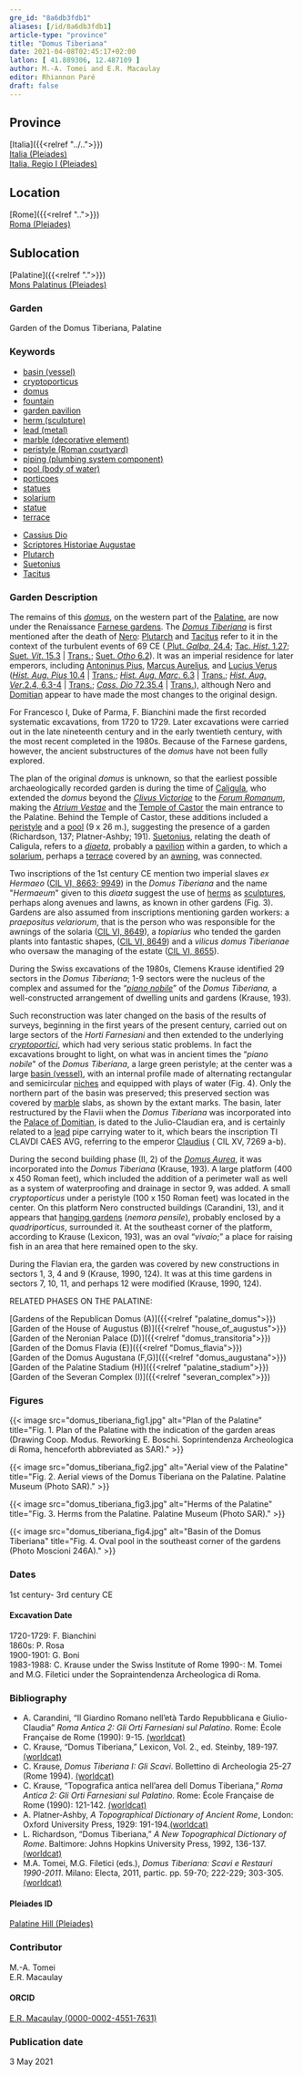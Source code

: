 ```yaml
---
gre_id: "8a6db3fdb1"
aliases: [/id/8a6db3fdb1]
article-type: "province"
title: "Domus Tiberiana"
date: 2021-04-08T02:45:17+02:00
latlon: [ 41.889306, 12.487109 ]
author: M.-A. Tomei and E.R. Macaulay
editor: Rhiannon Paré
draft: false
---
```


## Province

[Italia]({{<relref "../..">}}) \
[Italia (Pleiades)](https://pleiades.stoa.org/places/1052) \
[Italia, Regio I (Pleiades)](https://pleiades.stoa.org/places/441075550)
<!-- -->
## Location

[Rome]({{<relref "..">}}) \
[Roma (Pleiades)](https://pleiades.stoa.org/places/423025)
<!-- -->
## Sublocation

[Palatine]({{<relref ".">}}) \
[Mons Palatinus (Pleiades)](https://pleiades.stoa.org/places/971691208)
<!-- -->
<!-- -->
<!-- -->
### Garden

Garden of the Domus Tiberiana, Palatine
<!-- -->
### Keywords
<!-- -->
- [basin (vessel)](http://vocab.getty.edu/page/aat/300045614)
- [cryptoporticus](http://vocab.getty.edu/page/aat/300004295)
- [domus](http://vocab.getty.edu/page/aat/300005506)
- [fountain](http://vocab.getty.edu/page/aat/300006179)
- [garden pavilion](http://vocab.getty.edu/page/aat/300006819)
- [herm (sculpture)](http://vocab.getty.edu/page/aat/300047170)
- [lead (metal)](http://vocab.getty.edu/page/aat/300011022)
- [marble (decorative element)](http://vocab.getty.edu/page/aat/300011443)
- [peristyle (Roman courtyard)](http://vocab.getty.edu/page/aat/300080971)
- [piping (plumbing system component)](http://vocab.getty.edu/page/aat/300052572)
- [pool (body of water)](http://vocab.getty.edu/page/aat/300008692)
- [porticoes](http://vocab.getty.edu/page/aat/300004145)
- [statues](http://vocab.getty.edu/page/aat/300047600)
- [solarium](http://vocab.getty.edu/page/aat/300004179)
- [statue](http://vocab.getty.edu/page/aat/300047600)
- [terrace](http://vocab.getty.edu/page/aat/300004182)
<!-- -->
- [Cassius Dio](http://catalog.perseus.org/cite-collections/authors/urn:cite:perseus:author.328)
- [Scriptores Historiae Augustae](http://catalog.perseus.org/cite-collections/authors/urn:cite:perseus:author.1743)
- [Plutarch](http://catalog.perseus.org/cite-collections/authors/urn:cite:perseus:author.1144)
- [Suetonius](http://catalog.perseus.org/cite-collections/authors/urn:cite:perseus:author.1340)
- [Tacitus](http://catalog.perseus.org/cite-collections/authors/urn:cite:perseus:author.1357)
<!-- -->
<!-- -->
### Garden Description
<!-- -->
The remains of this [*domus*](https://en.wikipedia.org/wiki/Domus), on the western part of the [Palatine](https://en.wikipedia.org/wiki/Palatine_Hill), are now under the Renaissance [Farnese gardens](https://en.wikipedia.org/wiki/Farnese_Gardens). The [*Domus Tiberiana*](https://en.wikipedia.org/wiki/Domus_Tiberiana) is first mentioned after the death of [Nero](https://en.wikipedia.org/wiki/Nero): [Plutarch](https://en.wikipedia.org/wiki/Plutarch) and [Tacitus](https://en.wikipedia.org/wiki/Tacitus) refer to it in the context of the turbulent events of 69 CE ([ Plut. *Galba*, 24.4](http://data.perseus.org/citations/urn:cts:greekLit:tlg0007.tlg065.perseus-grc1:24.4); [Tac. *Hist*. 1.27](http://data.perseus.org/citations/urn:cts:latinLit:phi1351.phi004.perseus-lat1:1.27); [Suet. *Vit*. 15.3](http://data.perseus.org/citations/urn:cts:latinLit:phi1348.abo019.perseus-lat1:15.3) | [Trans.](http://data.perseus.org/citations/urn:cts:latinLit:phi1348.abo019.perseus-eng1:15); [Suet. *Otho* 6.2](http://data.perseus.org/citations/urn:cts:latinLit:phi1348.abo018.perseus-lat1:6)). It was an imperial residence for later emperors, including [Antoninus Pius](https://en.wikipedia.org/wiki/Antoninus_Pius), [Marcus Aurelius](https://en.wikipedia.org/wiki/Marcus_Aurelius), and [Lucius Verus](https://en.wikipedia.org/wiki/Lucius_Verus) ([*Hist. Aug. Pius* 10.4](https://penelope.uchicago.edu/Thayer/L/Roman/Texts/Historia_Augusta/Antoninus_Pius*.html) | [Trans.](https://penelope.uchicago.edu/Thayer/e/roman/texts/historia_augusta/antoninus_pius*.html); [*Hist. Aug. Marc*. 6.3](https://penelope.uchicago.edu/Thayer/L/Roman/Texts/Historia_Augusta/Marcus_Aurelius/1*.html) | [Trans.](https://penelope.uchicago.edu/Thayer/E/Roman/Texts/Historia_Augusta/Marcus_Aurelius/1*.html); [*Hist. Aug. Ver*.2.4, 6.3-4](https://penelope.uchicago.edu/Thayer/L/Roman/Texts/Historia_Augusta/Lucius_Verus*.html) | [Trans.](https://penelope.uchicago.edu/Thayer/E/Roman/Texts/Historia_Augusta/Lucius_Verus*.html); [*Cass. Dio* 72.35.4](http://data.perseus.org/citations/urn:cts:greekLit:tlg0385.tlg001.perseus-grc1:72.35.4) | [Trans.](https://penelope.uchicago.edu/Thayer/E/Roman/Texts/Cassius_Dio/72*.html)), although Nero and [Domitian](https://en.wikipedia.org/wiki/Domitian) appear to have made the most changes to the original design.

For Francesco I, Duke of Parma, F. Bianchini made the first recorded systematic excavations, from 1720 to 1729.  Later excavations were carried out in the late nineteenth century and in the early twentieth century, with the most recent completed in the 1980s. Because of the Farnese gardens, however, the ancient substructures of the *domus* have not been fully explored.

The plan of the original *domus* is unknown, so that the earliest possible archaeologically recorded garden is during the time of [Caligula](https://en.wikipedia.org/wiki/Caligula), who extended the *domus* beyond the [*Clivus Victoriae*](https://www.digitalaugustanrome.org/records/clivus-victoriae) to the [*Forum Romanum*](https://en.wikipedia.org/wiki/Roman_Forum), making the [*Atrium Vestae*](https://www.digitalaugustanrome.org/records/atrium-vestae) and the [Temple of Castor](https://www.digitalaugustanrome.org/records/castor-aedes-forum) the main entrance to the Palatine. Behind the Temple of Castor, these additions included a [peristyle](https://en.wikipedia.org/wiki/Peristyle) and a [pool](http://vocab.getty.edu/page/aat/300008692) (9 x 26 m.), suggesting the presence of a garden (Richardson, 137; Platner-Ashby; 191). [Suetonius](https://en.wikipedia.org/wiki/Suetonius), relating the death of Caligula, refers to a [*diaeta*](https://referenceworks.brillonline.com/entries/brill-s-new-pauly/diaeta-e316370?s.num=11), probably a [pavilion](http://vocab.getty.edu/page/aat/300006819) within a garden, to which a [solarium](http://vocab.getty.edu/page/aat/300004179), perhaps a [terrace](http://vocab.getty.edu/page/aat/300004182) covered by an [awning]( http://vocab.getty.edu/page/aat/300254200), was connected.

Two inscriptions of the 1st century CE mention two imperial slaves *ex Hermaeo* ([CIL VI, 8663; 9949](https://cil.bbaw.de/hauptnavigation/das-cil/baende)) in the *Domus Tiberiana* and the name "*Hermaeum*" given to this *diaeta* suggest the use of [herms](http://vocab.getty.edu/page/aat/300047170) as [sculptures](http://vocab.getty.edu/page/aat/300047600), perhaps along avenues and lawns, as known in other gardens (Fig. 3). Gardens are also assumed from inscriptions mentioning garden workers: a *praepositus velariorum*, that is the person who was responsible for the awnings of the solaria ([CIL VI, 8649](https://cil.bbaw.de/hauptnavigation/das-cil/baende)), a *topiarius* who tended the garden plants into fantastic shapes, ([CIL VI, 8649](https://cil.bbaw.de/hauptnavigation/das-cil/baende)) and a *vilicus domus Tiberianae* who oversaw the managing of the estate ([CIL VI, 8655](https://cil.bbaw.de/hauptnavigation/das-cil/baende)).

During the Swiss excavations of the 1980s, Clemens Krause identified 29 sectors in the *Domus Tiberiana*; 1-9 sectors were the nucleus of the complex and assumed for the “[*piano nobile*](https://en.wikipedia.org/wiki/Piano_nobile)” of the *Domus Tiberiana,* a well-constructed  arrangement of dwelling units and gardens (Krause, 193).

Such reconstruction was later changed on the basis of the results of surveys, beginning in the first years of the present century, carried out on large sectors of the *Horti Farnesiani* and then extended to the underlying [*cryptoportici*](https://en.wikipedia.org/wiki/Cryptoporticus), which had very serious static problems. In fact the excavations brought to light, on what was in ancient times the  “*piano nobile*" of the *Domus Tiberiana*, a large green peristyle; at the center was a large [basin (vessel)](http://vocab.getty.edu/page/aat/300045614), with an internal profile made of alternating rectangular and semicircular [niches](http://vocab.getty.edu/page/aat/300002704) and equipped with plays of water (Fig. 4). Only the northern part of the basin was preserved; this preserved section was covered by [marble](http://vocab.getty.edu/page/aat/300011443) slabs, as shown by the extant marks. The basin, later restructured by the Flavii when the *Domus Tiberiana* was incorporated into the [Palace of Domitian](https://en.wikipedia.org/wiki/Palace_of_Domitian), is dated to the Julio-Claudian era, and is certainly related to a [lead](https://en.wikipedia.org/wiki/Lead) pipe carrying water to it, which bears the inscription TI CLAVDI CAES AVG, referring to the emperor [Claudius](https://en.wikipedia.org/wiki/Claudius) ( CIL XV, 7269 a-b).

During the second building phase (II, 2) of the [*Domus Aurea*](https://en.wikipedia.org/wiki/Domus_Aurea), it was incorporated into the *Domus Tiberiana* (Krause, 193). A large platform (400 x 450 Roman feet), which included the addition of a perimeter wall as well as a system of waterproofing and drainage in sector 9, was added. A small *cryptoporticus* under a peristyle (100 x 150 Roman feet) was located in the center. On this platform Nero constructed buildings (Carandini, 13), and it appears that [hanging gardens](http://vocab.getty.edu/page/aat/300008100) (*nemora pensile*), probably enclosed by a *quadriporticus*, surrounded it.  At the southeast corner of the platform, according to Krause (Lexicon, 193), was an oval “*vivaio*;” a place for raising fish in an area that here remained open to the sky.

During the Flavian era, the garden was covered by new constructions in sectors 1, 3, 4 and 9 (Krause, 1990, 124). It was at this time gardens in sectors 7, 10, 11, and perhaps 12 were modified (Krause, 1990, 124).
<!-- -->
RELATED PHASES ON THE PALATINE:
<!-- -->
[Gardens of the Republican Domus (A)]({{<relref "palatine_domus">}})\
[Garden of the House of Augustus (B)]({{<relref "house_of_augustus">}})\
[Garden of the Neronian Palace (D)]({{<relref "domus_transitoria">}})\
[Garden of the Domus Flavia (E)]({{<relref "Domus_flavia">}})\
[Garden of the Domus Augustana (F,G)]({{<relref "domus_augustana">}})\
[Garden of the Palatine Stadium (H)]({{<relref "palatine_stadium">}})\
[Garden of the Severan Complex (I)]({{<relref "severan_complex">}})
<!-- -->
<!-- -->

### Figures

{{< image src="domus_tiberiana_fig1.jpg" alt="Plan of the Palatine" title="Fig. 1. Plan of the Palatine with the indication of the garden areas (Drawing Coop. Modus. Reworking E. Boschi. Soprintendenza Archeologica di Roma, henceforth abbreviated as SAR)." >}}
<!-- -->
{{< image src="domus_tiberiana_fig2.jpg" alt="Aerial view of the Palatine" title="Fig. 2. Aerial views of the Domus Tiberiana on the Palatine. Palatine Museum (Photo SAR)." >}}
<!-- -->
{{< image src="domus_tiberiana_fig3.jpg" alt="Herms of the Palatine" title="Fig. 3. Herms from the Palatine. Palatine Museum (Photo SAR)." >}}
<!-- -->
{{< image src="domus_tiberiana_fig4.jpg" alt="Basin of the Domus Tiberiana" title="Fig. 4. Oval pool in the southeast corner of the gardens (Photo Moscioni 246A)." >}}
<!-- -->
### Dates

1st century- 3rd century CE
<!-- -->
#### Excavation Date

1720-1729: F. Bianchini\
1860s: P. Rosa\
1900-1901: G. Boni\
1983-1988: C. Krause under the Swiss Institute of Rome
1990-: M. Tomei and M.G. Filetici under the Sopraintendenza Archeologica di Roma.

<!-- -->
### Bibliography

* A. Carandini, “Il Giardino Romano nell’età Tardo Repubblicana e Giulio-Claudia” *Roma Antica 2: Gli Orti Farnesiani sul Palatino*. Rome: École Française de Rome (1990):  9-15. [(worldcat)](http://www.worldcat.org/oclc/471515490)
* C. Krause, “Domus Tiberiana,” Lexicon, Vol. 2., ed. Steinby, 189-197. [(worldcat)](http://www.worldcat.org/oclc/503786698)
* C. Krause, *Domus Tiberiana I: Gli Scavi*. Bollettino di Archeologia 25-27 (Rome 1994). [(worldcat)](http://www.worldcat.org/oclc/801168743)
* C. Krause, “Topografica antica nell’area dell Domus Tiberiana,” *Roma Antica 2: Gli Orti Farnesiani sul Palatino*. Rome:  École Française de Rome (1990):  121-142. [(worldcat)](http://www.worldcat.org/oclc/471515490)
* A. Platner-Ashby, *A Topographical Dictionary of Ancient Rome*, London: Oxford University Press, 1929: 191-194.[(worldcat)](http://www.worldcat.org/oclc/910092330)
* L. Richardson, “Domus Tiberiana,” *A New Topographical Dictionary of Rome*. Baltimore: Johns Hopkins University Press, 1992, 136-137. [(worldcat)](http://www.worldcat.org/oclc/256637651)
* M.A. Tomei, M.G. Filetici (eds.), *Domus Tiberiana: Scavi e Restauri 1990-2011*. Milano: Electa, 2011, partic. pp. 59-70; 222-229; 303-305. [(worldcat)](http://www.worldcat.org/oclc/819286517)
<!-- -->
#### Pleiades ID

[Palatine Hill (Pleiades)](https://pleiades.stoa.org/places/971691208)
<!-- -->
### Contributor

M.-A. Tomei\
E.R. Macaulay
<!-- -->
#### ORCID

[E.R. Macaulay (0000-0002-4551-7631)](https://orcid.org/0000-0002-4551-7631)
<!-- -->
### Publication date

3 May 2021
